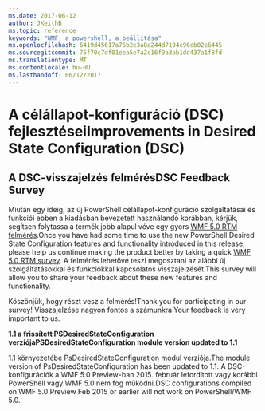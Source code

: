 ```yaml
---
ms.date: 2017-06-12
author: JKeithB
ms.topic: reference
keywords: "WMF, a powershell, a beállítása"
ms.openlocfilehash: 6419d45617a76b2e3a8a244d7194c96cb02e6445
ms.sourcegitcommit: 75f70c7df01eea5e7a2c16f9a3ab1dd437a1f8fd
ms.translationtype: MT
ms.contentlocale: hu-HU
ms.lasthandoff: 06/12/2017
---
```

# <a name="improvements-in-desired-state-configuration-dsc"></a><span data-ttu-id="2f4ee-102">A célállapot-konfiguráció (DSC) fejlesztései</span><span class="sxs-lookup"><span data-stu-id="2f4ee-102">Improvements in Desired State Configuration (DSC)</span></span>

## <a name="dsc-feedback-survey"></a><span data-ttu-id="2f4ee-103">A DSC-visszajelzés felmérés</span><span class="sxs-lookup"><span data-stu-id="2f4ee-103">DSC Feedback Survey</span></span>   

<span data-ttu-id="2f4ee-104">Miután egy ideig, az új PowerShell célállapot-konfiguráció szolgáltatásai és funkciói ebben a kiadásban bevezetett használandó korábban, kérjük, segítsen folytassa a termék jobb alapul véve egy gyors [WMF 5.0 RTM felmérés](https://www.surveymonkey.com/r/SGLQM5W).</span><span class="sxs-lookup"><span data-stu-id="2f4ee-104">Once you have had some time to use the new PowerShell Desired State Configuration features and functionality introduced in this release, please help us continue making the product better by taking a quick [WMF 5.0 RTM survey](https://www.surveymonkey.com/r/SGLQM5W).</span></span> <span data-ttu-id="2f4ee-105">A felmérés lehetővé teszi megosztani az alábbi új szolgáltatásokkal és funkciókkal kapcsolatos visszajelzését.</span><span class="sxs-lookup"><span data-stu-id="2f4ee-105">This survey will allow you to share your feedback about these new features and functionality.</span></span> 

<span data-ttu-id="2f4ee-106">Köszönjük, hogy részt vesz a felmérés!</span><span class="sxs-lookup"><span data-stu-id="2f4ee-106">Thank you for participating in our survey!</span></span> <span data-ttu-id="2f4ee-107">Visszajelzése nagyon fontos a számunkra.</span><span class="sxs-lookup"><span data-stu-id="2f4ee-107">Your feedback is very important to us.</span></span>  

<span data-ttu-id="2f4ee-108">**1.1 a frissített PSDesiredStateConfiguration verziója**</span><span class="sxs-lookup"><span data-stu-id="2f4ee-108">**PSDesiredStateConfiguration module version updated to 1.1**</span></span>

<span data-ttu-id="2f4ee-109">1.1 környezetébe PsDesiredStateConfiguration modul verziója.</span><span class="sxs-lookup"><span data-stu-id="2f4ee-109">The module version of PsDesiredStateConfiguration has been updated to 1.1.</span></span> <span data-ttu-id="2f4ee-110">A DSC-konfigurációk a WMF 5.0 Preview-ban 2015. február lefordított vagy korábbi PowerShell vagy WMF 5.0 nem fog működni.</span><span class="sxs-lookup"><span data-stu-id="2f4ee-110">DSC configurations compiled on WMF 5.0 Preview Feb 2015 or earlier will not work on PowerShell/WMF 5.0.</span></span> 

